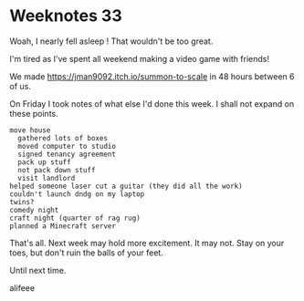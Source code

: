# Weeknotes 33

Woah, I nearly fell asleep ! That wouldn't be too great.

I'm tired as I've spent all weekend making a video game with friends!

We made <https://jman9092.itch.io/summon-to-scale> in 48 hours between 6 of us.

On Friday I took notes of what else I'd done this week. I shall not expand on these points.

```text
move house
  gathered lots of boxes
  moved computer to studio
  signed tenancy agreement
  pack up stuff 
  not pack down stuff
  visit landlord
helped someone laser cut a guitar (they did all the work)
couldn't launch dndg on my laptop
twins?
comedy night
craft night (quarter of rag rug)
planned a Minecraft server
```

That's all. Next week may hold more excitement. It may not. Stay on your toes, but don't ruin the balls of your feet.

Until next time.

alifeee